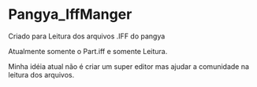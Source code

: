 # Pangya_IffManger

Criado para Leitura dos arquivos .IFF do pangya

Atualmente somente o Part.iff e somente Leitura.

Minha idéia atual não é criar um super editor mas ajudar a comunidade na leitura dos arquivos.
